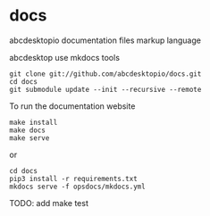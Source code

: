 # docs
abcdesktopio documentation files markup language

abcdesktop use mkdocs tools

```
git clone git://github.com/abcdesktopio/docs.git
cd docs
git submodule update --init --recursive --remote
```

To run the documentation website

```
make install
make docs
make serve
```

or

```
cd docs
pip3 install -r requirements.txt
mkdocs serve -f opsdocs/mkdocs.yml
```

TODO:
add make test

